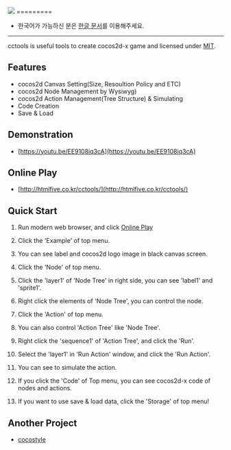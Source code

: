 <img src="https://raw.githubusercontent.com/sincntx/cctools/master/res/logo.png">
=========

- 한국어가 가능하신 분은 [한글 문서](./doc/README_ko.md)를 이용해주세요.

---

cctools is useful tools to create cocos2d-x game and licensed under [MIT](./LICENSE).

## Features

- cocos2d Canvas Setting(Size, Resoultion Policy and ETC)
- cocos2d Node Management by Wysiwyg)
- cocos2d Action Management(Tree Structure) & Simulating
- Code Creation
- Save & Load

## Demonstration

- [https://youtu.be/EE9108iq3cA](https://youtu.be/EE9108iq3cA)

## Online Play

- [http://htmlfive.co.kr/cctools/](http://htmlfive.co.kr/cctools/)

## Quick Start

1. Run modern web browser, and click [Online Play](http://htmlfive.co.kr/cctools/)

2. Click the 'Example' of top menu.

3. You can see label and cocos2d logo image in black canvas screen.

4. Click the 'Node' of top menu.

5. Click the 'layer1' of 'Node Tree' in right side, you can see 'label1' and 'sprite1'.

6. Right click the elements of 'Node Tree', you can control the node.

7. Click the 'Action' of top menu.

8. You can also control 'Action Tree' like 'Node Tree'.

9. Right click the 'sequence1' of 'Action Tree', and click the 'Run'.

10. Select the 'layer1' in 'Run Action' window, and click the 'Run Action'.

11. You can see to simulate the action.

12. If you click the 'Code' of Top menu, you can see cocos2d-x code of nodes and actions.

13. If you want to use save & load data, click the 'Storage' of top menu!

## Another Project

- [cocostyle](https://github.com/sincntx/cocostyle)
